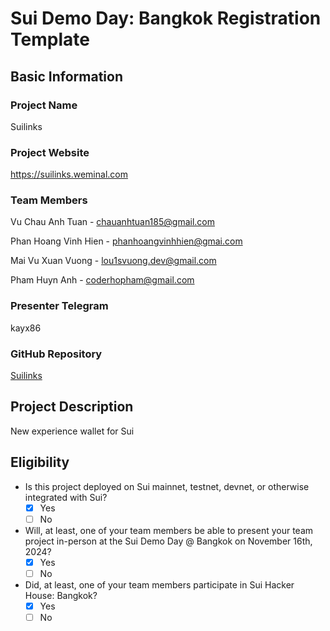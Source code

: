 # Sui Demo Day: Bangkok Registration Template

## Basic Information

### Project Name

Suilinks

### Project Website

https://suilinks.weminal.com 

### Team Members

Vu Chau Anh Tuan - chauanhtuan185@gmail.com 

Phan Hoang Vinh Hien - phanhoangvinhhien@gmai.com

Mai Vu Xuan Vuong - lou1svuong.dev@gmail.com 

Pham Huyn Anh - coderhopham@gmail.com 

### Presenter Telegram 
kayx86

### GitHub Repository

[Suilinks](https://github.com/Weminal-labs/suilinks)

## Project Description 

New experience wallet for Sui 
## Eligibility

- Is this project deployed on Sui mainnet, testnet, devnet, or otherwise integrated with Sui?
    - [x] Yes
    - [ ] No
- Will, at least, one of your team members be able to present your team project in-person at the Sui Demo Day @ Bangkok on November 16th, 2024?
    - [x] Yes
    - [ ] No
- Did, at least, one of your team members participate in Sui Hacker House: Bangkok? 
    - [x] Yes
    - [ ] No

